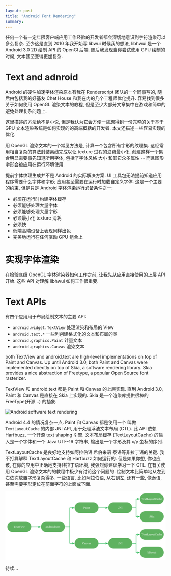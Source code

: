 ```yaml
---
layout: post
title: "Android Font Rendering"
summary:
---
```


任何一个有一定年限客户端应用工作经验的开发者都会深切地意识到字符渲染可以多么复杂.
至少这是直到 2010 年我开始写 libwui 时候我的想法, 
libhwui 是一个 Android 3.0 2D 绘制 API 的 OpenGl 后端.
随后我发现当你尝试使用 GPU 绘制的时候, 文本甚至变得更加复杂.

# Text and adnroid

Android 的硬件加速字体渲染原本有我在 Renderscript 团队的一个同事写的,
随后由包括我的好基友 Chet House 和我在内的几个工程师优化提升.
容易找到很多关于如何使用 OpenGL 渲染文本的教程, 
但是至少大部分文章集中在游戏和简单的避免处理复杂问题上.


这里描述的方法绝不是小说, 
但是我认为它会方便一些想得到一份完整的关于基于 GPU 文本渲染系统是如何实现的的高端概括的开发者. 
本文还描述一些容易实现的优化.

用 OpenGL 渲染文本的一个常见方法是,
计算一个包含所有字形的纹理集. 
这经常用相当复杂的算法封装离线完成以让 texture 过程的浪费最小化.
创建这样一个集合明显需要事先知道所用字体,
包括了字体风格 大小 和其它众多属性 -- 而且图形字形会被应用在运行环境使用.


提前字体纹理生成并不是 Android 的实际解决方案.
UI 工具包无法提前知道应用程序需要什么字体和字形; 
应用甚至需要在运行时加载自定义字体. 这是一个主要的约束, 
    但是只是 Android 字体渲染运行必备条件之一:

* 必须在运行时构建字体缓存
* 必须能够处理大量字体 
* 必须能够处理大量字形
* 必须最小化 texture 消耗
* 必须快
* 低端高端设备上表现同样出色
* 完美地运行在任何驱动 GPU 组合上


# 实现字体渲染

在检验底级 OpenGL 字体渲染器如何工作之前,
让我先从应用直接使用的上层 API 开始. 这些 API 对理解 libhwui 如何工作很重要.

# Text APIs

有四个应用用于布局绘制文本的主要 API:

* `android.widget.TextView` 处理渲染和布局的 View
* `android.text.*` 一些列创建格式化的文本和布局的类
* `android.graphics.Paint` 计量文本
* `android.graphics.Canvas` 渲染文本

both TextView and android.text are high-level implementations on top of Paint and Canvas. Up until Android 3.0, both Paint and Canvas were implemented directly on top of Skia, a software rendering library. Skia provides a nice abstraction of Freetype, a popular Open Source font rasterizer.

TextView 和 android.text 都是 Paint 和 Canvas 的上层实现.
直到 Android 3.0, Paint 和 Canvas 是直接在 Skia 上实现的.
Skia 是一个渲染库提供很棒的 FreeType(开源...) 的抽象.

![Android software text rendering](./)


Android 4.4 的情况复杂一点. 
Paint 和 Canvas 都是使用一个 叫做`TextLayoutCache` 的内部 JNI API,
用于处理浮渣文本布局 (CTL). 此 API 依赖 Harfbuzz, 一个开源 text shaping 引擎. 
文本布局缓存 (TextLayoutCache) 的输入是一个字体和一个 Java UTF-16 字符串,
输出是一个字形及其 x/y 坐标的序列.


TextLayoutCache 是良好地支持如阿拉伯语 希伯来语 泰语等非拉丁语的关键.
我不打算解释 TextLayoutCache 和 Harfbuzz 如何运行的. 
但是如果你想, 你也应该, 在你的应用中正确地支持非拉丁语环境, 
我强烈你建议学习一下 CTL. 
在有关使用 OpenGL 渲染文本的的教程中极少有讨论这个问题的.
绘制文本比简单地从左到右依次放置字形复杂得多.
一些语言, 比如阿拉伯语, 从右到左, 还有一些, 像泰语, 甚至需要字形定位在前面字符的上面或下面.

![Android hardware accelerated text rendering](/image/android_hardware_accelerated_text_rendering.png)

待续...




